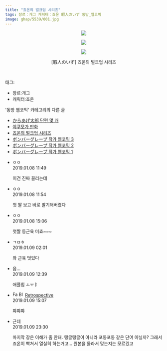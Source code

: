 ```yaml
---
title: "죠온의 벌크업 시리즈"
tags: 장르：개그 캐릭터：죠온 暇人のいず 동방_웹코믹
image: ghap/5539/001.jpg
---
```

<div class="article">
<p style="text-align: center; clear: none; float: none;"><img src="{{ site.nasurl }}/ghap/5539/001.jpg"/></p>
<p style="text-align: center; clear: none; float: none;"><img src="{{ site.nasurl }}/ghap/5539/002.jpg"/></p>
<p style="text-align: center; clear: none; float: none;"><img src="{{ site.nasurl }}/ghap/5539/003.jpg"/></p>
<p style="text-align: center; clear: none; float: none;">[暇人のいず] 죠온의 벌크업 시리즈</p>
<p><br/></p>
</div><div class="tagTrail">
<p>태그: </p>
<ul>
<li>장르:개그</li>
<li>캐릭터:죠온</li>
</ul>
</div><div class="another">
<p>'동방 웹코믹' 카테고리의 다른 글</p>
<ul>
<li><a href="/2019-01-10-ghap_5547">からあげ太郎 단편 몇 개</a></li>
<li><a href="/2019-01-08-ghap_5540">야쿠모가 만화</a></li>
<li><a href="/2019-01-08-ghap_5539">죠온의 벌크업 시리즈</a></li>
<li><a href="/2019-01-07-ghap_5538">ボンバーグレープ 작가 웹코믹 3</a></li>
<li><a href="/2019-01-07-ghap_5537">ボンバーグレープ 작가 웹코믹 2</a></li>
<li><a href="/2019-01-07-ghap_5536">ボンバーグレープ 작가 웹코믹 1</a></li>
</ul>
</div><div class="comment">
<ul>
<li class="cb_thumb_off" id="comment15406209">
<div class="cb_comment_area">
<div class="cb_info_area">
<div class="cb_section">
<span class="cb_nick_name">ㅇㅇ</span>
</div>
<div class="cb_section">
<span class="cb_date">2019.01.08 11:49 </span>
</div>
</div>
<div class="cb_dsc_comment">
<p class="cb_dsc">
											이건 진짜 꼴리는데
										</p>
</div>
</div></li>
<li class="cb_thumb_off" id="comment15406216">
<div class="cb_comment_area">
<div class="cb_info_area">
<div class="cb_section">
<span class="cb_nick_name">ㅇㅇ</span>
</div>
<div class="cb_section">
<span class="cb_date">2019.01.08 11:54 </span>
</div>
</div>
<div class="cb_dsc_comment">
<p class="cb_dsc">
											첫 짤 보고 바로 발기해버렸다
										</p>
</div>
</div></li>
<li class="cb_thumb_off" id="comment15406290">
<div class="cb_comment_area">
<div class="cb_info_area">
<div class="cb_section">
<span class="cb_nick_name">ㅇㅇ</span>
</div>
<div class="cb_section">
<span class="cb_date">2019.01.08 15:06 </span>
</div>
</div>
<div class="cb_dsc_comment">
<p class="cb_dsc">
											첫짤 등근육 미쵸~~~
										</p>
</div>
</div></li>
<li class="cb_thumb_off" id="comment15406627">
<div class="cb_comment_area">
<div class="cb_info_area">
<div class="cb_section">
<span class="cb_nick_name">ㄱㅁㅎ</span>
</div>
<div class="cb_section">
<span class="cb_date">2019.01.09 02:01 </span>
</div>
</div>
<div class="cb_dsc_comment">
<p class="cb_dsc">
											와 근육 멋있다
										</p>
</div>
</div></li>
<li class="cb_thumb_off" id="comment15406844">
<div class="cb_comment_area">
<div class="cb_info_area">
<div class="cb_section">
<span class="cb_nick_name">음...</span>
</div>
<div class="cb_section">
<span class="cb_date">2019.01.09 12:39 </span>
</div>
</div>
<div class="cb_dsc_comment">
<p class="cb_dsc">
											애플힙 ㅗㅜㅑ
										</p>
</div>
</div></li>
<li class="cb_thumb_off" id="comment15406918">
<div class="cb_comment_area">
<div class="cb_info_area">
<div class="cb_section">
<span class="cb_nick_name"><img alt="Favicon of https://retropective53.tistory.com" height="16" onerror="this.onerror=null;this.parentNode.removeChild(this)" src="https://retropective53.tistory.com/favicon.ico" width="16"/> <img alt="BlogIcon" height="16" onerror="this.parentNode.removeChild(this)" src="https://retropective53.tistory.com/index.gif" width="16"/> <a href="https://retropective53.tistory.com" onclick="return openLinkInNewWindow(this)">Retrospective</a><span class="tistoryProfileLayerTrigger" onclick='TistoryProfile.show(event, this, {"title":"Vanished Romance","url":"https:\/\/retropective53.tistory.com","nickname":"Retrospective","items":[]}); return false;'></span></span>
</div>
<div class="cb_section">
<span class="cb_date">2019.01.09 15:07 </span>
</div>
</div>
<div class="cb_dsc_comment">
<p class="cb_dsc">
											퍄퍄퍄
										</p>
</div>
</div></li>
<li class="cb_thumb_off" id="comment15407180">
<div class="cb_comment_area">
<div class="cb_info_area">
<div class="cb_section">
<span class="cb_nick_name">근데</span>
</div>
<div class="cb_section">
<span class="cb_date">2019.01.09 23:30 </span>
</div>
</div>
<div class="cb_dsc_comment">
<p class="cb_dsc">
											마지막 장은 이해가 좀 안돼. 탱글탱글이 아니라 포동포동 같은 단어 아닐까? 그래서 죠온이 빡쳐서 열실히 하는거고... 원본을 몰라서 맞는지는 모르겠고
										</p>
</div>
</div></li>
</ul>
</div>